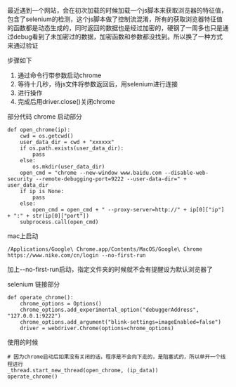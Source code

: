 最近遇到一个网站，会在初次加载的时候加载一个js脚本来获取浏览器的特征值，包含了selenium的检测，这个js脚本做了控制流混淆，所有的获取浏览器特征值的函数都是动态生成的，同时返回的数据也是经过加密的，硬钢了一周多也只是通过debug看到了未加密过的数据，加密函数和参数都没找到。所以换了一种方式来通过验证

步骤如下
1. 通过命令行带参数启动chrome
2. 等待十几秒，待js文件将参数返回后，用selenium进行连接
3. 进行操作
4. 完成后用driver.close()关闭chrome


部分代码
chrome 启动部分
```
def open_chrome(ip):
    cwd = os.getcwd()
    user_data_dir = cwd + "xxxxxx"
    if os.path.exists(user_data_dir):
        pass
    else:
        os.mkdir(user_data_dir)
    open_cmd = "chrome --new-window www.baidu.com --disable-web-security --remote-debugging-port=9222 --user-data-dir=" + user_data_dir
    if ip is None:
        pass
    else:
        open_cmd = open_cmd + " --proxy-server=http://" + ip[0]["ip"] + ":" + str(ip[0]["port"])
    subprocess.call(open_cmd)
```
mac上启动
```
/Applications/Google\ Chrome.app/Contents/MacOS/Google\ Chrome https://www.nike.com/cn/login --no-first-run
```
加上--no-first-run启动，指定文件夹的时候就不会有提醒设为默认浏览器了


selenium 链接部分
```
def operate_chrome():
    chrome_options = Options()
    chrome_options.add_experimental_option("debuggerAddress", "127.0.0.1:9222")
    chrome_options.add_argument("blink-settings=imageEnabled=false")
    driver = webdriver.Chrome(options=chrome_options)
```

使用的时候
```
# 因为chrome启动后如果没有关闭的话，程序是不会向下走的，是阻塞式的，所以单开一个线程进行
_thread.start_new_thread(open_chrome, (ip_data))
operate_chrome()
```